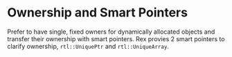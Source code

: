# Ownership and Smart Pointers

Prefer to have single, fixed owners for dynamically allocated objects and transfer their ownership with smart pointers.
Rex provies 2 smart pointers to clarify ownership, ```rtl::UniquePtr``` and ```rtl::UniqueArray```.

